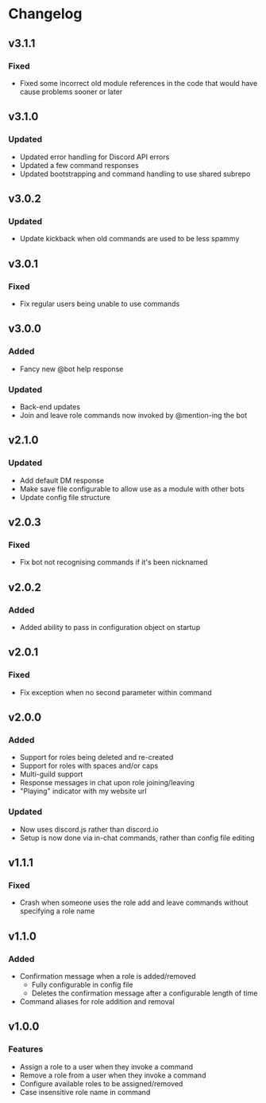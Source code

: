 # Changelog

## v3.1.1

### Fixed

- Fixed some incorrect old module references in the code that would have cause problems sooner or later

## v3.1.0

### Updated

- Updated error handling for Discord API errors
- Updated a few command responses
- Updated bootstrapping and command handling to use shared subrepo

## v3.0.2

### Updated

- Update kickback when old commands are used to be less spammy

## v3.0.1

### Fixed

- Fix regular users being unable to use commands

## v3.0.0

### Added

- Fancy new @bot help response

### Updated
- Back-end updates
- Join and leave role commands now invoked by @mention-ing the bot

## v2.1.0

### Updated

- Add default DM response
- Make save file configurable to allow use as a module with other bots
- Update config file structure

## v2.0.3

### Fixed

- Fix bot not recognising commands if it's been nicknamed

## v2.0.2

### Added

- Added ability to pass in configuration object on startup

## v2.0.1

### Fixed
- Fix exception when no second parameter within command

## v2.0.0

### Added

- Support for roles being deleted and re-created
- Support for roles with spaces and/or caps
- Multi-guild support
- Response messages in chat upon role joining/leaving
- "Playing" indicator with my website url

### Updated

- Now uses discord.js rather than discord.io
- Setup is now done via in-chat commands, rather than config file editing

## v1.1.1

### Fixed

- Crash when someone uses the role add and leave commands without specifying a role name

## v1.1.0

### Added

- Confirmation message when a role is added/removed
	- Fully configurable in config file
	- Deletes the confirmation message after a configurable length of time
- Command aliases for role addition and removal

## v1.0.0

### Features

- Assign a role to a user when they invoke a command
- Remove a role from a user when they invoke a command
- Configure available roles to be assigned/removed
- Case insensitive role name in command
